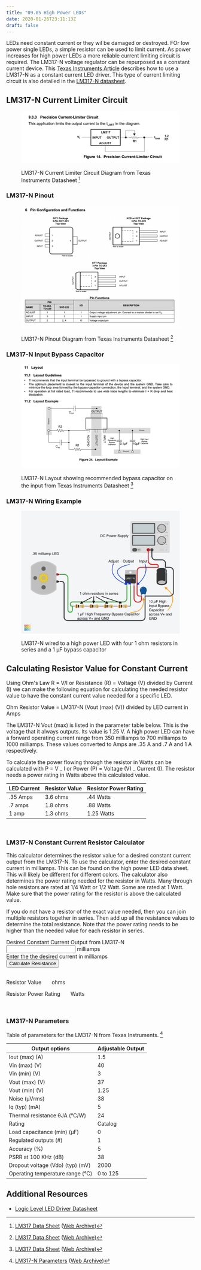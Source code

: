 ```yaml
---
title: "09.05 High Power LEDs"
date: 2020-01-26T23:11:13Z
draft: false
---
```


LEDs need constant current or they wil be damaged or destroyed. FOr low power single LEDs, a simple resistor can be used to limit current. As power increases for high power LEDs a more reliable current limiting circuit is required. The LM317-N voltage regulator can be repurposed as a constant current device. This [Texas Instruments Article](https://e2e.ti.com/blogs_/b/powerhouse/posts/flashback-design-create-a-simple-led-driver) describes how to use a LM317-N as a constant current LED driver. This type of current limiting circuit is also detailed in the [LM317-N datasheet](https://www.ti.com/lit/ds/symlink/lm317.pdf).

## LM317-N Current Limiter Circuit

<figure>

[![LM317-N Current Limiter Circuit](2023-lm317-n-current-limiter-circuit-texas-instruments.png)](2023-lm317-n-current-limiter-circuit-texas-instruments.png)

<figcaption>

LM317-N Current Limiter Circuit Diagram from Texas Instruments Datasheet [^1]

</figcaption>
</figure>

### LM317-N Pinout

<figure>

[![LM317-N Current Limiter Circuit](2023-lm317-n-pinout-diagram-texas-instruments.png)](2023-lm317-n-pinout-diagram-texas-instruments.png)

<figcaption>

LM317-N Pinout Diagram from Texas Instruments Datasheet [^1]

</figcaption>
</figure>

### LM317-N Input Bypass Capacitor

<figure>

[![LM317-N Current Limiter Circuit](2023-lm317-n-input-bypass-capacitor-texas-instruments.png)](2023-lm317-n-input-bypass-capacitor-texas-instruments.png)

<figcaption>

LM317-N Layout showing recommended bypass capacitor on the input from Texas Instruments Datasheet [^1]

</figcaption>
</figure>

### LM317-N Wiring Example

<figure>

[![LM317-N Wiring Example](2023-lM317-n-led-wiring-example.jpg)](2023-lM317-n-led-wiring-example.jpg)

<figcaption>

LM317-N wired to a high power LED with four 1 ohm resistors in series and a 1 µF bypass capacitor

</figcaption>
</figure>

## Calculating Resistor Value for Constant Current

Using Ohm's Law R = V/I or Resistance (R) = Voltage (V) divided by Current (I) we can make the following equation for calculating the needed resistor value to have the constant current value needed for a specific LED.

Ohm Resistor Value = LM317-N (Vout (max) (V)) divided by LED current in Amps

The LM317-N Vout (max) is listed in the parameter table below. This is the voltage that it always outputs. Its value is 1.25 V. A high power LED can have a forward operating current range from 350 milliamps to 700 milliamps to 1000 milliamps. These values converted to Amps are .35 A and .7 A and 1 A respectively.

To calculate the power flowing through the resistor in Watts can be calculated with P = V _ I or Power (P) = Voltage (V) _ Current (I). The resistor needs a power rating in Watts above this calculated value.

<div class="responsive-table-markdown">

| LED Current | Resistor Value | Resistor Power Rating |
| ----------- | -------------- | --------------------- |
| .35 Amps    | 3.6 ohms       | .44 Watts             |
| .7 amps     | 1.8 ohms       | .88 Watts             |
| 1 amp       | 1.3 ohms       | 1.25 Watts            |

</div>
<br>

### LM317-N Constant Current Resistor Calculator

This calculator determines the resistor value for a desired constant current output from the LM317-N. To use the calculator, enter the desired constant current in milliamps. This can be found on the high power LED data sheet. This will likely be different for different colors. The calculator also determines the power rating needed for the resistor in Watts. Many through hole resistors are rated at 1/4 Watt or 1/2 Watt. Some are rated at 1 Watt. Make sure that the power rating for the resistor is above the calculated value.

If you do not have a resistor of the exact value needed, then you can join multiple resistors together in series. Then add up all the resistance values to determine the total resistance. Note that the power rating needs to be higher than the needed value for each resistor in series.

<form>
 <label for="firstNumber" class="form-label">Desired Constant Current Output from LM317-N</label>
<div class="mb-3 input-group">

 <input type="text" class="form-control" id="firstNumber" aria-describedby="firstNumberHelp">
 <span class="input-group-text">milliamps</span>
</div>
<div class="mb-3">
<div id="firstNumberHelp" class="form-text">Enter the the desired current in milliamps</div>

</div>
<button type="button" class="btn btn-primary" onClick="divideBy()">Calculate Resistance</button>
</form>
<br>

<p>Resistor Value <span id ="resistorValue" class="resultBox">&nbsp;&nbsp;&nbsp;&nbsp;&nbsp;</span> ohms<p> 
<p>Resistor Power Rating <span id ="powerRating" class="resultBox">&nbsp;&nbsp;&nbsp;&nbsp;&nbsp;</span> Watts</p>

<br>

### LM317-N Parameters

Table of parameters for the LM317-N from Texas Instruments. [^2]

<div class="responsive-table-markdown">

| Output options                   | Adjustable Output |
| -------------------------------- | ----------------- |
| Iout (max) (A)                   | 1.5               |
| Vin (max) (V)                    | 40                |
| Vin (min) (V)                    | 3                 |
| Vout (max) (V)                   | 37                |
| Vout (min) (V)                   | 1.25              |
| Noise (µVrms)                    | 38                |
| Iq (typ) (mA)                    | 5                 |
| Thermal resistance θJA (°C/W)    | 24                |
| Rating                           | Catalog           |
| Load capacitance (min) (µF)      | 0                 |
| Regulated outputs (#)            | 1                 |
| Accuracy (%)                     | 5                 |
| PSRR at 100 KHz (dB)             | 38                |
| Dropout voltage (Vdo) (typ) (mV) | 2000              |
| Operating temperature range (°C) | 0 to 125          |

</div>

## Additional Resources

- [Logic Level LED Driver Datasheet](https://www.onsemi.com/pdf/datasheet/cat4101-d.pdf)

<script>

function divideBy() 
{ 
        milliAmps = document.getElementById("firstNumber").value;
        valueOhms =  Math.round((1.25 / milliAmps) * 100) / 100;  // R = V/I round to 2 decimal places
        valueWatts = Math.round((1.25 * milliAmps) * 100) / 100;  // P = VI  round to 2 decimal places
        document.getElementById("resistorValue").innerHTML = valueOhms;
        document.getElementById("powerRating").innerHTML = valueWatts;
}
</script>

[^1]: [LM317 Data Sheet](https://www.ti.com/lit/ds/symlink/lm317.pdf) ([Web Archive](https://web.archive.org/web/20220114090312/https://www.ti.com/lit/ds/symlink/lm317.pdf))
[^2]: [LM317-N Parameters](https://www.ti.com/product/LM317#params) ([Web Archive](https://web.archive.org/web/20230328105408/https://www.ti.com/product/LM317))
